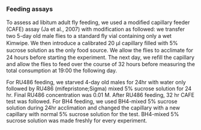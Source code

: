 ### Feeding assays

To assess ad libitum adult fly feeding, we used a modiﬁed capillary feeder (CAFE) assay (Ja et al., 2007) with modification as followed: we transfer two 5-day old male ﬂies to a standard ﬂy vial containing only a wet Kimwipe. We then introduce a calibrated 20 µl capillary ﬁlled with 5% sucrose solution as the only food source. We allow the ﬂies to acclimate for 24 hours before starting the experiment. The next day, we reﬁll the capillary and allow the flies to feed over the course of 32 hours before measuring the total consumption at 19:00 the following day.

For RU486 feeding, we starved 4-day old males for 24hr with water only followed by RU486 (mifepristone;Sigma) mixed 5% sucrose solution for 24 hr. Final RU486 concentration was 0.01 M. After RU486 feeding, 32 hr CAFE test was followed.
For BH4 feeding, we used BH4-mixed 5% sucrose solution during 24hr acclimation and changed the capillary with a new capillary with normal 5% sucrose solution for the test. BH4-mixed 5% sucrose solution was made freshly for every experiment.
